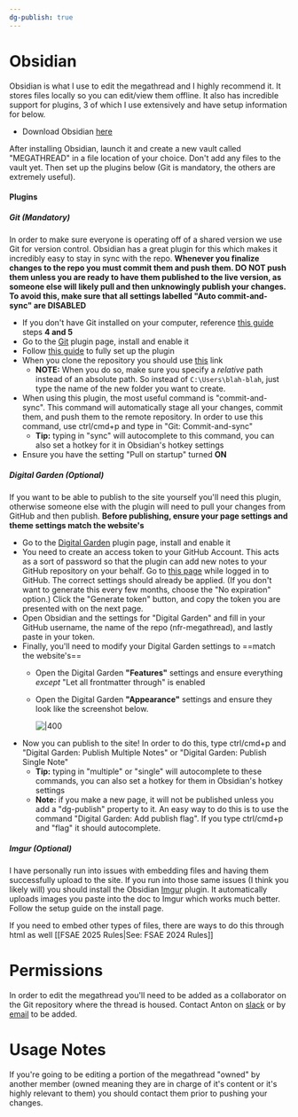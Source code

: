 ```yaml
---
dg-publish: true
---
```

# Obsidian
Obsidian is what I use to edit the megathread and I highly recommend it. It stores files locally so you can edit/view them offline. It also has incredible support for plugins, 3 of which I use extensively and have setup information for below.
- Download Obsidian [here](https://obsidian.md/download)

After installing Obsidian, launch it and create a new vault called "MEGATHREAD" in a file location of your choice. Don't add any files to the vault yet. Then set up the plugins below (Git is mandatory, the others are extremely useful).
#### Plugins
##### Git (Mandatory)
In order to make sure everyone is operating off of a shared version we use Git for version control. Obsidian has a great plugin for this which makes it incredibly easy to stay in sync with the repo. **Whenever you finalize changes to the repo you must commit them and push them. DO NOT push them unless you are ready to have them published to the live version, as someone else will likely pull and then unknowingly publish your changes. To avoid this, make sure that all settings labelled "Auto commit-and-sync" are DISABLED** 
- If you don't have Git installed on your computer, reference [this guide](https://nfr-learn.ue.r.appspot.com/lessons/4/3/) steps **4 and 5**
- Go to the [Git](obsidian://show-plugin?id=obsidian-git) plugin page, install and enable it
- Follow [this guide](https://publish.obsidian.md/git-doc/Getting+Started) to fully set up the plugin
- When you clone the repository you should use [this](https://github.com/antonwalvoord/nfr-megathread-notes.git) link
	- **NOTE:** When you do so, make sure you specify a *relative* path instead of an absolute path. So instead of `C:\Users\blah-blah`, just type the name of the new folder you want to create.
- When using this plugin, the most useful command is "commit-and-sync". This command will automatically stage all your changes, commit them, and push them to the remote repository. In order to use this command, use ctrl/cmd+p and type in "Git: Commit-and-sync"
	- **Tip:** typing in "sync" will autocomplete to this command, you can also set a hotkey for it in Obsidian's hotkey settings
- Ensure you have the setting "Pull on startup" turned **ON**
##### Digital Garden (Optional)
If you want to be able to publish to the site yourself you'll need this plugin, otherwise someone else with the plugin will need to pull your changes from GitHub and then publish. **Before publishing, ensure your page settings and theme settings match the website's**
- Go to the [Digital Garden](obsidian://show-plugin?id=digitalgarden) plugin page, install and enable it
- You need to create an access token to your GitHub Account. This acts as a sort of password so that the plugin can add new notes to your GitHub repository on your behalf. Go to [this page](https://github.com/settings/tokens/new?scopes=repo) while logged in to GitHub. The correct settings should already be applied. (If you don't want to generate this every few months, choose the "No expiration" option.) Click the "Generate token" button, and copy the token you are presented with on the next page.
- Open Obsidian and the settings for "Digital Garden" and fill in your GitHub username, the name of the repo (nfr-megathread), and lastly paste in your token.
- Finally, you'll need to modify your Digital Garden settings to ==match the website's==
	- Open the Digital Garden **"Features"** settings and ensure everything *except* "Let all frontmatter through" is enabled
	- Open the Digital Garden **"Appearance"** settings and ensure they look like the screenshot below.
	
		![|400](https://i.imgur.com/dZE24Uf.png)
- Now you can publish to the site! In order to do this, type ctrl/cmd+p and "Digital Garden: Publish Multiple Notes" or "Digital Garden: Publish Single Note"
	- **Tip:** typing in "multiple" or "single" will autocomplete to these commands, you can also set a hotkey for them in Obsidian's hotkey settings
	- **Note:** if you make a new page, it will not be published unless you add a "dg-publish" property to it. An easy way to do this is to use the command "Digital Garden: Add publish flag". If you type ctrl/cmd+p and "flag" it should autocomplete.
##### Imgur (Optional)
I have personally run into issues with embedding files and having them successfully upload to the site. If you run into those same issues (I think you likely will) you should install the Obsidian [Imgur](obsidian://show-plugin?id=obsidian-imgur-plugin) plugin. It automatically uploads images you paste into the doc to Imgur which works much better. Follow the setup guide on the install page.

If you need to embed other types of files, there are ways to do this through html as well [[FSAE 2025 Rules|See: FSAE 2024 Rules]]
# Permissions
In order to edit the megathread you'll need to be added as a collaborator on the Git repository where the thread is housed. Contact Anton on [slack](https://nufsae.slack.com/team/U05U23W4WJV) or by [email](mailto:antonwalvoord2027@u.northwestern.edu) to be added.
# Usage Notes
If you're going to be editing a portion of the megathread "owned" by another member (owned meaning they are in charge of it's content or it's highly relevant to them) you should contact them prior to pushing your changes.